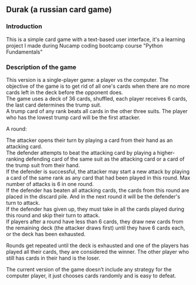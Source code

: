 ## Durak (a russian card game) 

### Introduction

This is a simple card game with a text-based user interface, it's a learning project I made during Nucamp coding bootcamp course "Python Fundamentals"

### Description of the game

This version is a single-player game: a player vs the computer. The objective of the game is to get rid of all one's cards when there are no more cards left in the deck before the opponent does.  
The game uses a deck of 36 cards, shuffled, each player receives 6 cards, the last card determines the trump suit.  
A trump card of any rank beats all cards in the other three suits.
The player who has the lowest trump card will be the first attacker.

A round:

The attacker opens their turn by playing a card from their hand as an attacking card.  
The defender attempts to beat the attacking card by playing a higher-ranking defending card of the same suit as the attacking card or a card of the trump suit from their hand.  
If the defender is successful, the attacker may start a new attack by playing a card of the same rank as any card that had been played in this round. Max number of attacks is 6 in one round.  
If the defender has beaten all attacking cards, the cards from this round are placed in the discard pile. And in the next round it will be the defender's turn to attack.  
If the defender has given up, they must take in all the cards played during this round and skip their turn to attack.  
If players after a round have less than 6 cards, they draw new cards from the remaining deck (the attacker draws first) until they have 6 cards each, or the deck has been exhausted.

Rounds get repeated until the deck is exhausted and one of the players has played all their cards, they are considered the winner. The other player who still has cards in their hand is the loser.

The current version of the game doesn’t include any strategy for the computer player, it just chooses cards randomly and is easy to defeat.

